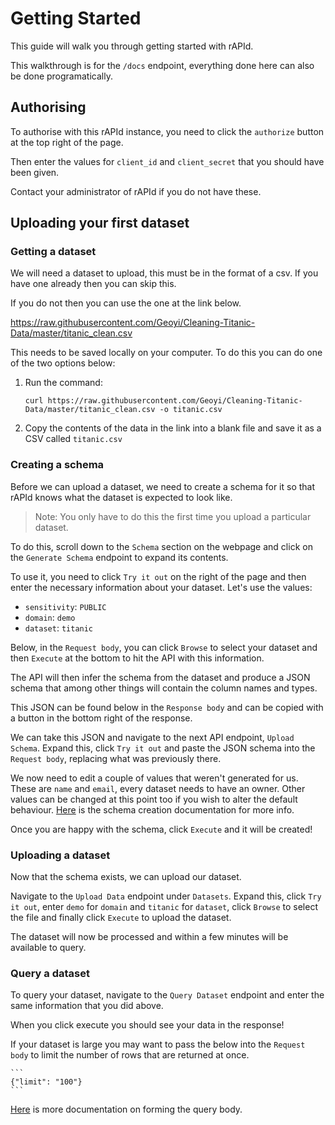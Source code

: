 # Getting Started

This guide will walk you through getting started with rAPId.

This walkthrough is for the `/docs` endpoint, everything done here can also be done programatically.

## Authorising

To authorise with this rAPId instance, you need to click the `authorize` button at the top right of the page.

Then enter the values for `client_id` and `client_secret` that you should have been given.

Contact your administrator of rAPId if you do not have these.

## Uploading your first dataset

### Getting a dataset

We will need a dataset to upload, this must be in the format of a csv. If you have one already then you can skip this. 

If you do not then you can use the one at the link below.

https://raw.githubusercontent.com/Geoyi/Cleaning-Titanic-Data/master/titanic_clean.csv

This needs to be saved locally on your computer. To do this you can do one of the two options below:

1. Run the command:
    ```
    curl https://raw.githubusercontent.com/Geoyi/Cleaning-Titanic-Data/master/titanic_clean.csv -o titanic.csv
    ```

2. Copy the contents of the data in the link into a blank file and save it as a CSV called `titanic.csv`


### Creating a schema

Before we can upload a dataset, we need to create a schema for it so that rAPId knows what the dataset is expected to look like.

> Note: You only have to do this the first time you upload a particular dataset.

To do this, scroll down to the `Schema` section on the webpage and click on the `Generate Schema` endpoint to expand its contents.

To use it, you need to click `Try it out` on the right of the page and then enter the necessary information about your dataset. Let's use the values:

- `sensitivity`: `PUBLIC`
- `domain`: `demo`
- `dataset`: `titanic`

Below, in the `Request body`, you can click `Browse` to select your dataset and then `Execute` at the bottom to hit the API with this information.

The API will then infer the schema from the dataset and produce a JSON schema that among other things will contain the column names and types.

This JSON can be found below in the `Response body` and can be copied with a button in the bottom right of the response.

We can take this JSON and navigate to the next API endpoint, `Upload Schema`. Expand this, click `Try it out` and paste the JSON schema into the `Request body`, replacing what was previously there.

We now need to edit a couple of values that weren't generated for us. These are `name` and `email`, every dataset needs to have an owner. Other values can be changed at this point too if you wish to alter the default behaviour. [Here](schema_creation.md) is the schema creation documentation for more info.

Once you are happy with the schema, click `Execute` and it will be created! 

### Uploading a dataset

Now that the schema exists, we can upload our dataset. 

Navigate to the `Upload Data` endpoint under `Datasets`. Expand this, click `Try it out`, enter `demo` for `domain` and `titanic` for `dataset`, click `Browse` to select the file and finally click `Execute` to upload the dataset.

The dataset will now be processed and within a few minutes will be available to query.

### Query a dataset

To query your dataset, navigate to the `Query Dataset` endpoint and enter the same information that you did above.

When you click execute you should see your data in the response!

If your dataset is large you may want to pass the below into the `Request body` to limit the number of rows that are returned at once.

    ```
    {"limit": "100"}
    ```

[Here](usage.md#query-dataset) is more documentation on forming the query body.
